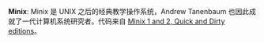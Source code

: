 **Minix**: Minix 是 UNIX 之后的经典教学操作系统，Andrew Tanenbaum 也因此成就了一代计算机系统研究者。代码来自 [Minix 1 and 2, Quick and Dirty editions](https://github.com/davidgiven/minix2)。
